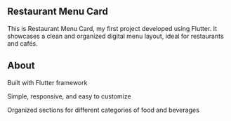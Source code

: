 ## Restaurant Menu Card ##
This is Restaurant Menu Card, my first project developed using Flutter.
It showcases a clean and organized digital menu layout, ideal for restaurants and cafés.

## About ##
Built with Flutter framework

Simple, responsive, and easy to customize

Organized sections for different categories of food and beverages
